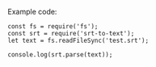 Example code:

```
const fs = require('fs');
const srt = require('srt-to-text');
let text = fs.readFileSync('test.srt');

console.log(srt.parse(text));
```

